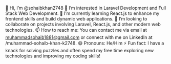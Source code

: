 👋 Hi, I’m @sohaibkhan2748
👀 I’m interested in Laravel Development and Full Stack Web Development.
🌱 I’m currently learning React.js to enhance my frontend skills and build dynamic web applications.
💞️ I’m looking to collaborate on projects involving Laravel, React.js, and other modern web technologies.
📫 How to reach me: You can contact me via email at muhammadsohaib1881@gmail.com or connect with me on LinkedIn at /muhammad-sohaib-khan-k2748.
😄 Pronouns: He/Him
⚡ Fun fact: I have a knack for solving puzzles and often spend my free time exploring new technologies and improving my coding skills!
<!---
sohaibkhan2748/sohaibkhan2748 is a ✨ special ✨ repository because its `README.md` (this file) appears on your GitHub profile.
You can click the Preview link to take a look at your changes.
--->
